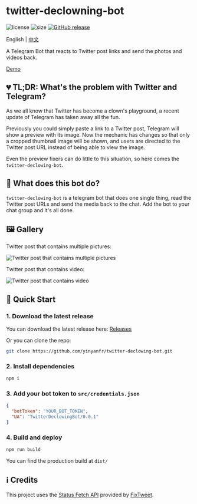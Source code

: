 # twitter-declowning-bot

![license](https://img.shields.io/github/license/yinyanfr/twitter-declowning-bot.svg?style=flat-square)
![size](https://img.shields.io/github/repo-size/yinyanfr/twitter-declowning-bot?style=flat-square)
[![GitHub release](https://img.shields.io/github/release/yinyanfr/twitter-declowning-bot.svg?style=flat-square)](https://github.com/yinyanfr/twitter-declowning-bot/releases/latest)

English | [中文](./README.zh-Hans.md)

A Telegram Bot that reacts to Twitter post links and send the photos and videos back.

[Demo](https://t.me/twitter_declowning_bot)

## :broken_heart: TL;DR: What's the problem with Twitter and Telegram?

As we all know that Twitter has become a clown's playground, a recent update of Telegram has taken away all the fun.

Previously you could simply paste a link to a Twitter post, Telegram will show a preview with its image. Now the mechanic has changes so that only a cropped thumbnail image will be shown, and users are directed to the Twitter post URL instead of being able to view the image.

Even the preview fixers can do little to this situation, so here comes the `twitter-declowing-bot`.

## :star2: What does this bot do?

`twitter-declowing-bot` is a telegram bot that does one single thing, read the Twitter post URLs and send the media back to the chat. Add the bot to your chat group and it's all done.

## :framed_picture: Gallery

Twitter post that contains multiple pictures:

![Twitter post that contains multiple pictures](https://i.ibb.co/F3fqSzL/2023-11-03-16-58-43.png)

Twitter post that contains video:

![Twitter post that contains video](https://i.ibb.co/QNDdY9S/2023-11-03-16-58-59.png)

## :green_book: Quick Start

### 1. Download the latest release

You can download the latest release here: [Releases](https://github.com/yinyanfr/twitter-declowning-bot/releases)

Or you can clone the repo:

```bash
git clone https://github.com/yinyanfr/twitter-declowing-bot.git
```

### 2. Install dependencies

```bash
npm i
```

### 3. Add your bot token to `src/credentials.json`

```json
{
  "botToken": "YOUR_BOT_TOKEN",
  "UA": "TwitterDeclowingBot/0.0.1"
}
```

### 4. Build and deploy

```bash
npm run build
```

You can find the production build at `dist/`

## :information_source: Credits

This project uses the [Status Fetch API](https://github.com/FixTweet/FixTweet/wiki/Status-Fetch-API) provided by [FixTweet](https://github.com/FixTweet/FixTweet).
